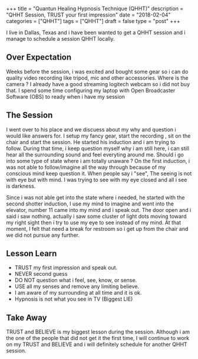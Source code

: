 +++
title = "Quantun Healing Hypnosis Technique (QHHT)"
description = "QHHT Session, TRUST your first impression"
date = "2018-02-04"
categories = ["QHHT"]
tags = ["QHHT"]
draft = false
type = "post"
+++

I live in Dallas, Texas and i have been wanted to get a QHHT session and i manage to schedule a session QHHT locally.

## Over Expectation

Weeks before the session, i was excited and bought some gear so i can do quality video recording like tripod, mic and other accessories. Where is the camera ? I already have a good streaming logitech webcam so i did not buy that. I spend some time configuring my laptop with Open Broadcaster Software (OBS) to ready when i have my session

## The Session

I went over to his place and we discuess about my why and question i would like answers for. I setup my fancy gear, start the recording , sit on the chair and start the session. He started his induction and i am trying to follow. During that time, i keep question myself why i am still here, i can still hear all the surrounding sound and feel everyting around me. Should i go into some type of state where i am totally unaware ? On the first induction, i was not able to follow/imagine all the way through because of my conscious mind keep question it. When people say i "see", The seeing is not with eye but with mind. I was trying to see with my eye closed and all i see is darkness.

Since i was not able get into the state where i needed, he started with the second shotter induction, I use my mind to imagine and went into the elevator, number 11 came into my mind and i speak out. The door open and i said i saw nothing. actually i saw some cluster of light dots moving toward my right sight then i try to use my eye to see instead of my mind. At that moment, I felt that need a break for restroom so i get up from the chair and we did not pursue any further.

## Lesson Learn
* TRUST my first impression and speak out.
* NEVER second guess
* DO NOT question what i feel, see, know, or sense.
* USE all my senses and remove any limiting believe.
* I am aware of my surrounding at all time and it is ok.
* Hypnosis is not what you see in TV (Biggest LIE)

## Take Away

TRUST and BELIEVE is my biggest lesson during the session. Although i am the one of the people that did not get it the first time, I will continue to work on my TRUST and BELIEVE and i will definitely schedule for another QHHT session. 
